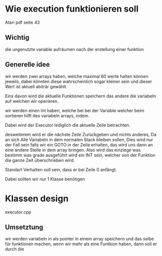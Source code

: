 # Wie execution funktionieren soll

Atari pdf seite 43

## Wichtig 
die ungenutzte variable aufräumen nach der erstellung einer funktion

## Generelle idee

wir werden zwei arrays haben, welche maximal 60 werte halten können jeweils, dabei könnten diese wahrscheinlich sogar kleiner sein und dieser Wert ist aktuell abiträr gewählt. 

Eins davon wird die aktuelle Funktionen speichern das andere die variabeln auf welchen wir operieren.

wir werden einen Int haben, welche bei bei der Variable welcher beim sortieren hilft des variabeln arrays, indem.

Dabei wird der Executor lediglich die aktuelle Zeile betrachten.

desweiterem wird er die nächste Zeile Zurückgeben und nichts anderes, Da an sich Alle Variabeln in dem normalen Stack bleiben sollen, Dies wird nur der Fall sein falls wir ein GOTO in der Zeile erhalten, das wird uns dann an eine andere Stelle in dem array bringen. Also wird das einziege was bestimm was grade ausgeführt wird ein INT sein, welcher von der Funktion die ganze Zeit überschrieben wird.

Standart Verhalten soll sein, dass er bei Zeile 0 anfängt.


Dabei sollten wir nur 1 Klasse benötigen 
# Klassen design

executor.cpp

## Umsetztung

wir werden variabeln in als pointer in einem array speichern und das selbe für funktionen machen, wenn wir mehr als eine Funtkion haben, dann soll er durch die 